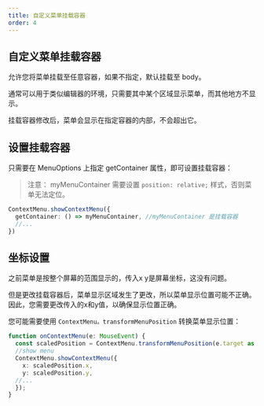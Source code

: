 ```yaml
---
title: 自定义菜单挂载容器
order: 4
---
```


## 自定义菜单挂载容器

允许您将菜单挂载至任意容器，如果不指定，默认挂载至 body。

通常可以用于类似编辑器的环境，只需要其中某个区域显示菜单，而其他地方不显示。

挂载容器修改后，菜单会显示在指定容器的内部，不会超出它。

## 设置挂载容器

只需要在 MenuOptions 上指定 getContainer 属性，即可设置挂载容器：

> 注意： myMenuContainer 需要设置 `position: relative;` 样式，否则菜单无法定位。

```ts
ContextMenu.showContextMenu({
  getContainer: () => myMenuContainer, //myMenuContainer 是挂载容器
  //...
})
```

## 坐标设置

之前菜单是按整个屏幕的范围显示的，传入x y是屏幕坐标，这没有问题。

但是更改挂载容器后，菜单显示区域发生了更改，所以菜单显示位置可能不正确。因此，您需要更改传入的x和y值，以确保显示位置正确。

您可能需要使用 `ContextMenu。transformMenuPosition` 转换菜单显示位置：

```ts
function onContextMenu(e: MouseEvent) {
  const scaledPosition = ContextMenu.transformMenuPosition(e.target as HTMLElement, e.offsetX, e.offsetY, myMenuContainer); //myMenuContainer 是挂载容器
  //show menu
  ContextMenu.showContextMenu({
    x: scaledPosition.x,
    y: scaledPosition.y,
  //...
  });
}
```
